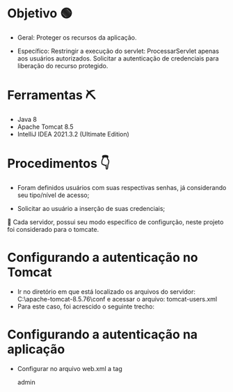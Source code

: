 # Objetivo 🟢


- Geral: Proteger os recursos da aplicação.

- Específico: Restringir a execução do servlet: ProcessarServlet apenas aos usuários autorizados. Solicitar a autenticação de credenciais para liberação do recurso protegido.

# Ferramentas ⛏

- Java 8
- Apache Tomcat 8.5
- IntelliJ IDEA 2021.3.2 (Ultimate Edition)

# Procedimentos 👇

- Foram definidos usuários com suas respectivas senhas, já considerando seu tipo/nível de acesso;

- Solicitar ao usuário a inserção de suas credenciais;


📢 Cada servidor, possui seu modo especifico de configurção, neste projeto foi considerado para o tomcate.


# Configurando a autenticação no Tomcat

- Ir no diretório em que está localizado os arquivos do servidor: C:\apache-tomcat-8.5.76\conf e acessar o arquivo: tomcat-users.xml
- Para este caso, foi acrescido o seguinte trecho: <user username="user" password="123456" roles="admin"/>


# Configurando a autenticação na aplicação

- Configurar no arquivo web.xml a tag <security-role> 
  
   <security-role>
        <role-name> admin</role-name>
    </security-role>
